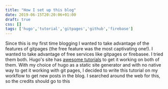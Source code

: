 ```yaml
---
title: "How I set up this blog"
date: 2019-06-15T20:20:06+01:00
draft: true
css: []
tags: ['hugo','tutorial','gitpages','github','firebase']
---
```


Since this is my first time blogging I wanted to take advantage of the features of gitpages (the free feature was the most captivating one!).
I wanted to take advantage of free services like gitpages or firebasee. I tried them both.
Hugo's site has [awesome tutorials](gohugo.com) to get it working on both of them.
With my choice of hugo as a static site generator and with no native way to get it working with git pages, I decided to write this tutorial on my workflow to get new posts in the blog.
I searched around the web for this, so the credits should go to this 
